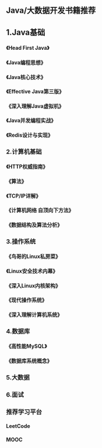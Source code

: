 ## Java/大数据开发书籍推荐



## 1.Java基础

#### 《Head First Java》

#### 《Java编程思想》

#### 《Java核心技术》

#### 《Effective Java第三版》

#### 《深入理解Java虚拟机》

#### 《Java并发编程实战》

#### 《Redis设计与实现》



### 2.计算机基础

#### 《HTTP权威指南》

#### 《算法》

#### 《TCP/IP详解》

#### 《计算机网络 自顶向下方法》

#### 《数据结构及算法分析》



### 3.操作系统

#### 《鸟哥的Linux私房菜》

#### 《Linux安全技术内幕》

#### 《深入Linux内核架构》

#### 《现代操作系统》

#### 《深入理解计算机系统》



### 4.数据库

#### 《高性能MySQL》

#### 《数据库系统概念》



### 5.大数据



### 6.面试



### 推荐学习平台

#### LeetCode

#### MOOC



